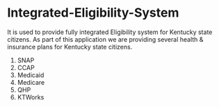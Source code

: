 # Integrated-Eligibility-System
It is used to provide fully integrated Eligibility system for Kentucky state citizens. As part of this application we are providing several health &amp; insurance plans for Kentucky state citizens.

1) SNAP
2) CCAP
3) Medicaid
4) Medicare
5) QHP
6) KTWorks
